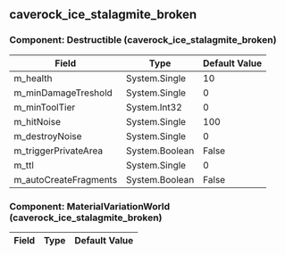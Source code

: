 ## caverock_ice_stalagmite_broken

### Component: Destructible (caverock_ice_stalagmite_broken)

|Field|Type|Default Value|
|---|---|---|
|m_health|System.Single|10|
|m_minDamageTreshold|System.Single|0|
|m_minToolTier|System.Int32|0|
|m_hitNoise|System.Single|100|
|m_destroyNoise|System.Single|0|
|m_triggerPrivateArea|System.Boolean|False|
|m_ttl|System.Single|0|
|m_autoCreateFragments|System.Boolean|False|

### Component: MaterialVariationWorld (caverock_ice_stalagmite_broken)

|Field|Type|Default Value|
|---|---|---|

